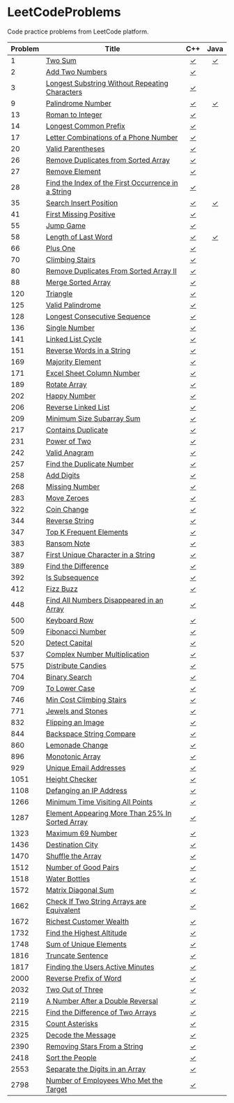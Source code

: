 # LeetCodeProblems
Code practice problems from LeetCode platform.

| Problem | Title | C++ | Java |
|---------|-------|:---:|:----:|
| 1     | [Two Sum](https://leetcode.com/problems/two-sum/)                          | [✓](https://github.com/reyesvictor1/LeetCodeProblems/blob/main/1_two_sum/main.cpp)      | [✓](https://github.com/reyesvictor1/LeetCodeProblems/blob/main/1_two_sum/Solution.java) |
| 2     | [Add Two Numbers](https://leetcode.com/problems/add-two-numbers/)          | [✓](https://github.com/reyesvictor1/LeetCodeProblems/blob/main/2_add_two_numbers/main.cpp)      | |
| 3     | [Longest Substring Without Repeating Characters](https://leetcode.com/problems/longest-substring-without-repeating-characters/) | [✓](https://github.com/reyesvictor1/LeetCodeProblems/blob/main/3_longest_substring_without_repeating_characters/main.cpp)      | |
| 9     | [Palindrome Number](https://leetcode.com/problems/palindrome-number/)      | [✓](https://github.com/reyesvictor1/LeetCodeProblems/blob/main/9_palindrome_number/main.cpp)      | [✓](https://github.com/reyesvictor1/LeetCodeProblems/blob/main/9_palindrome_number/Solution.java) |
| 13    | [Roman to Integer](https://leetcode.com/problems/roman-to-integer/)      | [✓](https://github.com/reyesvictor1/LeetCodeProblems/blob/main/13_roman_to_integer/main.cpp)      | |
| 14    | [Longest Common Prefix](https://leetcode.com/problems/longest-common-prefix/)    | [✓](https://github.com/reyesvictor1/LeetCodeProblems/blob/main/14_longest_common_prefix/main.cpp)      | |
| 17    | [Letter Combinations of a Phone Number](https://leetcode.com/problems/letter-combinations-of-a-phone-number/)  | [✓](https://github.com/reyesvictor1/LeetCodeProblems/blob/main/17_letter_combinations_of_a_phone_number/main.cpp) | |
| 20    | [Valid Parentheses](https://leetcode.com/problems/valid-parentheses/)    | [✓](https://github.com/reyesvictor1/LeetCodeProblems/blob/main/20_valid_parentheses/main.cpp)      | |
| 26    | [Remove Duplicates from Sorted Array](https://leetcode.com/problems/remove-duplicates-from-sorted-array/)      | [✓](https://github.com/reyesvictor1/LeetCodeProblems/blob/main/26_remove_duplicates_from_sorted_array/main.cpp)      | |
| 27    | [Remove Element](https://leetcode.com/problems/remove-element/)             | [✓](https://github.com/reyesvictor1/LeetCodeProblems/blob/main/27_remove_element/main.cpp)      | |
| 28    | [Find the Index of the First Occurrence in a String](https://leetcode.com/problems/find-the-index-of-the-first-occurrence-in-a-string/)                 | [✓](https://github.com/reyesvictor1/LeetCodeProblems/blob/main/28_find_the_index_of_the_first_occurrence_in_a_string/main.cpp)      | |
| 35    | [Search Insert Position](https://leetcode.com/problems/search-insert-position/)      | [✓](https://github.com/reyesvictor1/LeetCodeProblems/blob/main/35_search_insert_position/main.cpp)      | [✓](https://github.com/reyesvictor1/LeetCodeProblems/blob/main/35_search_insert_position/Solution.java) |
| 41    | [First Missing Positive](https://leetcode.com/problems/first-missing-positive/)      | [✓](https://github.com/reyesvictor1/LeetCodeProblems/blob/main/41_first_missing_positive/main.cpp)  | |
| 55    | [Jump Game](https://leetcode.com/problems/jump-game/)                          | [✓](https://github.com/reyesvictor1/LeetCodeProblems/blob/main/55_jump_game/main.cpp)      | |
| 58    | [Length of Last Word](https://leetcode.com/problems/length-of-last-word/)                 |  [✓](https://github.com/reyesvictor1/LeetCodeProblems/blob/main/58_length_of_last_word/main.cpp)      | [✓](https://github.com/reyesvictor1/LeetCodeProblems/blob/main/58_length_of_last_word/Solution.java) |
| 66    | [Plus One](https://leetcode.com/problems/plus-one/)                          | [✓](https://github.com/reyesvictor1/LeetCodeProblems/blob/main/66_plus_one/main.cpp)      | |
| 70    | [Climbing Stairs](https://leetcode.com/problems/climbing-stairs/)                      | [✓](https://github.com/reyesvictor1/LeetCodeProblems/blob/main/70_climbing_stairs/main.cpp)      | |
| 80    | [Remove Duplicates From Sorted Array II](https://leetcode.com/problems/remove-duplicates-from-sorted-array-ii) | [✓](https://github.com/reyesvictor1/LeetCodeProblems/blob/main/80_remove_duplicates_from_sorted_array_ii/main.cpp)      | |
| 88    | [Merge Sorted Array](https://leetcode.com/problems/merge-sorted-array)                 | [✓](https://github.com/reyesvictor1/LeetCodeProblems/blob/main/88_merge_sorted_array/main.cpp)      | |
| 120   | [Triangle](https://leetcode.com/problems/triangle/)                                    | [✓](https://github.com/reyesvictor1/LeetCodeProblems/blob/main/120_triangle/main.cpp)      | |
| 125   | [Valid Palindrome](https://leetcode.com/problems/valid-palindrome/)                    | [✓](https://github.com/reyesvictor1/LeetCodeProblems/blob/main/125_valid_palindrome/main.cpp)      | |
| 128   | [Longest Consecutive Sequence](https://leetcode.com/problems/longest-consecutive-sequence/) | [✓](https://github.com/reyesvictor1/LeetCodeProblems/blob/main/128_longest_consecutive_sequence/main.cpp)| |
| 136   | [Single Number](https://leetcode.com/problems/single-number/)                          | [✓](https://github.com/reyesvictor1/LeetCodeProblems/blob/main/136_single_number/main.cpp)      | |
| 141   | [Linked List Cycle](https://leetcode.com/problems/linked-list-cycle/)                  | [✓](https://github.com/reyesvictor1/LeetCodeProblems/blob/main/141_linked_list_cycle/main.cpp)      | |
| 151   | [Reverse Words in a String](https://leetcode.com/problems/reverse-words-in-a-string/)  | [✓](https://github.com/reyesvictor1/LeetCodeProblems/blob/main/151_reverse_words_in_a_string/main.cpp)   | |
| 169   | [Majority Element](https://leetcode.com/problems/majority-element/)                    | [✓](https://github.com/reyesvictor1/LeetCodeProblems/blob/main/169_majority_element/main.cpp)      | |
| 171   | [Excel Sheet Column Number](https://leetcode.com/problems/excel-sheet-column-number/)  | [✓](https://github.com/reyesvictor1/LeetCodeProblems/blob/main/171_excel_sheet_column_number/main.cpp)      | |
| 189   | [Rotate Array](https://leetcode.com/problems/rotate-array/)                            | [✓](https://github.com/reyesvictor1/LeetCodeProblems/blob/main/189_rotate_array/main.cpp)      | |
| 202   | [Happy Number](https://leetcode.com/problems/happy-number/)                            | [✓](https://github.com/reyesvictor1/LeetCodeProblems/blob/main/202_happy_number/main.cpp)      | |
| 206   | [Reverse Linked List](https://leetcode.com/problems/reverse-linked-list/)              | [✓](https://github.com/reyesvictor1/LeetCodeProblems/blob/main/206_reverse_linked_list/main.cpp)      | |
| 209   | [Minimum Size Subarray Sum](https://leetcode.com/problems/minimum-size-subarray-sum/)  | [✓](https://github.com/reyesvictor1/LeetCodeProblems/blob/main/209_minimum_size_subarray_sum/main.cpp) | |
| 217   | [Contains Duplicate](https://leetcode.com/problems/contains-duplicate/)                | [✓](https://github.com/reyesvictor1/LeetCodeProblems/blob/main/217_contains_duplicate/main.cpp)      | |
| 231   | [Power of Two](https://leetcode.com/problems/power-of-two/)                          | [✓](https://github.com/reyesvictor1/LeetCodeProblems/blob/main/231_power_of_two/main.cpp)      | |
| 242   | [Valid Anagram](https://leetcode.com/problems/valid-anagram/)                          | [✓](https://github.com/reyesvictor1/LeetCodeProblems/blob/main/242_valid_anagram/main.cpp)      | |
| 257   | [Find the Duplicate Number](https://leetcode.com/problems/find-the-duplicate-number/)  | [✓](https://github.com/reyesvictor1/LeetCodeProblems/blob/main/257_find_the_duplicate_number/main.cpp)   | |
| 258   | [Add Digits](https://leetcode.com/problems/add-digits/)                                | [✓](https://github.com/reyesvictor1/LeetCodeProblems/blob/main/258_add_digits/main.cpp)      | |
| 268   | [Missing Number](https://leetcode.com/problems/missing-number/)                        | [✓](https://github.com/reyesvictor1/LeetCodeProblems/blob/main/268_missing_number/main.cpp)      | |
| 283   | [Move Zeroes](https://leetcode.com/problems/move-zeroes/)                              | [✓](https://github.com/reyesvictor1/LeetCodeProblems/blob/main/283_move_zeroes/main.cpp)      | |
| 322   | [Coin Change](https://leetcode.com/problems/coin-change/)                              | [✓](https://github.com/reyesvictor1/LeetCodeProblems/blob/main/322_coin_change/main.cpp)      | |
| 344   | [Reverse String](https://leetcode.com/problems/reverse-string/)                        | [✓](https://github.com/reyesvictor1/LeetCodeProblems/blob/main/344_reverse_string/main.cpp)      | |
| 347   | [Top K Frequent Elements](https://leetcode.com/problems/top-k-frequent-elements/)      | [✓](https://github.com/reyesvictor1/LeetCodeProblems/blob/main/347_top_k_frequent_elements/main.cpp)      | |
| 383   | [Ransom Note](https://leetcode.com/problems/ransom-note/)                              | [✓](https://github.com/reyesvictor1/LeetCodeProblems/blob/main/383_ransom_note/main.cpp)      | |
| 387   | [First Unique Character in a String](https://leetcode.com/problems/first-unique-character-in-a-string/)| [✓](https://github.com/reyesvictor1/LeetCodeProblems/blob/main/387_first_unique_character_in_a_string/main.cpp)      | |
| 389   | [Find the Difference](https://leetcode.com/problems/find-the-difference/)              | [✓](https://github.com/reyesvictor1/LeetCodeProblems/blob/main/389_find_the_difference/main.cpp)      | |
| 392   | [Is Subsequence](https://leetcode.com/problems/is-subsequence/)                        | [✓](https://github.com/reyesvictor1/LeetCodeProblems/blob/main/392_is_subsequence/main.cpp)      | |
| 412   | [Fizz Buzz](https://leetcode.com/problems/fizz-buzz/)                                  | [✓](https://github.com/reyesvictor1/LeetCodeProblems/blob/main/412_fizz_buzz/main.cpp)      | |
| 448   | [Find All Numbers Disappeared in an Array](https://leetcode.com/problems/find-all-numbers-disappeared-in-an-array/)  | [✓](https://github.com/reyesvictor1/LeetCodeProblems/blob/main/448_find_all_numbers_disappeared_in_an_array/main.cpp)   | |
| 500   | [Keyboard Row](https://leetcode.com/problems/keyboard-row/)                            | [✓](https://github.com/reyesvictor1/LeetCodeProblems/blob/main/500_keyboard_row/main.cpp)      | |
| 509   | [Fibonacci Number](https://leetcode.com/problems/fibonacci-number/)                    | [✓](https://github.com/reyesvictor1/LeetCodeProblems/blob/main/509_fibonacci_number/main.cpp)      | |
| 520   | [Detect Capital](https://leetcode.com/problems/detect-capital/)                        | [✓](https://github.com/reyesvictor1/LeetCodeProblems/blob/main/520_detect_capital/main.cpp)      | |
| 537   | [Complex Number Multiplication](https://leetcode.com/problems/complex-number-multiplication/) | [✓](https://github.com/reyesvictor1/LeetCodeProblems/blob/main/537_complex_number_multiplication/main.cpp)   | |
| 575   | [Distribute Candies](https://leetcode.com/problems/distribute-candies/)                | [✓](https://github.com/reyesvictor1/LeetCodeProblems/blob/main/575_distribute_candies/main.cpp)      | |
| 704   | [Binary Search](https://leetcode.com/problems/binary-search/)                          | [✓](https://github.com/reyesvictor1/LeetCodeProblems/blob/main/704_binary_search/main.cpp)      | |
| 709   | [To Lower Case](https://leetcode.com/problems/to-lower-case/)                          | [✓](https://github.com/reyesvictor1/LeetCodeProblems/blob/main/709_to_lower_case/main.cpp)      | |
| 746   | [Min Cost Climbing Stairs](https://leetcode.com/problems/min-cost-climbing-stairs/)    | [✓](https://github.com/reyesvictor1/LeetCodeProblems/blob/main/746_min_cost_climbing_stairs/main.cpp)      | |
| 771   | [Jewels and Stones](https://leetcode.com/problems/jewels-and-stones/)                  | [✓](https://github.com/reyesvictor1/LeetCodeProblems/blob/main/771_jewels_and_stones/main.cpp)      | |
| 832   | [Flipping an Image](https://leetcode.com/problems/flipping-an-image/)                  | [✓](https://github.com/reyesvictor1/LeetCodeProblems/blob/main/832_flipping_an_image/main.cpp)      | |
| 844   | [Backspace String Compare](https://leetcode.com/problems/backspace-string-compare/)    | [✓](https://github.com/reyesvictor1/LeetCodeProblems/blob/main/844_backspace_string_compare/main.cpp)      | |
| 860   | [Lemonade Change](https://leetcode.com/problems/lemonade-change/)                      | [✓](https://github.com/reyesvictor1/LeetCodeProblems/blob/main/860_lemonade_change/main.cpp)      | |
| 896   | [Monotonic Array](https://leetcode.com/problems/monotonic-array/)                      | [✓](https://github.com/reyesvictor1/LeetCodeProblems/blob/main/896_monotonic_array/main.cpp)      | |
| 929   | [Unique Email Addresses](https://leetcode.com/problems/unique-email-addresses/)        | [✓](https://github.com/reyesvictor1/LeetCodeProblems/blob/main/929_unique_email_addresses/main.cpp) | |
| 1051  | [Height Checker](https://leetcode.com/problems/height-checker/)                        | [✓](https://github.com/reyesvictor1/LeetCodeProblems/blob/main/1051_height_checker/main.cpp)      | |
| 1108  | [Defanging an IP Address](https://leetcode.com/problems/defanging-an-ip-address/)      | [✓](https://github.com/reyesvictor1/LeetCodeProblems/blob/main/1108_defanging_an_ip_address/main.cpp)      | |
| 1266  | [Minimum Time Visiting All Points](https://leetcode.com/problems/minimum-time-visiting-all-points/) | [✓](https://github.com/reyesvictor1/LeetCodeProblems/blob/main/1266_minimum_time_visiting_all_points/main.cpp)   | |
| 1287  | [Element Appearing More Than 25% In Sorted Array](https://leetcode.com/problems/element-appearing-more-than-25-in-sorted-array/) | [✓](https://github.com/reyesvictor1/LeetCodeProblems/blob/main/1287_element_appearing_more_than_25_in_sorted_array/main.cpp) | |
| 1323  | [Maximum 69 Number](https://leetcode.com/problems/maximum-69-number/)                  | [✓](https://github.com/reyesvictor1/LeetCodeProblems/blob/main/1323_maximum_69_number/main.cpp) | |
| 1436  | [Destination City](https://leetcode.com/problems/destination-city/)                    | [✓](https://github.com/reyesvictor1/LeetCodeProblems/blob/main/1436_destination_city/main.cpp) | |
| 1470  | [Shuffle the Array](https://leetcode.com/problems/shuffle-the-array/)                  | [✓](https://github.com/reyesvictor1/LeetCodeProblems/blob/main/1470_shuffle_the_array/main.cpp) | |
| 1512  | [Number of Good Pairs](https://leetcode.com/problems/number-of-good-pairs/)            | [✓](https://github.com/reyesvictor1/LeetCodeProblems/blob/main/1512_number_of_good_pairs/main.cpp) | |
| 1518  | [Water Bottles](https://leetcode.com/problems/water-bottles/)                          | [✓](https://github.com/reyesvictor1/LeetCodeProblems/blob/main/1518_water_bottles/main.cpp) | |
| 1572  | [Matrix Diagonal Sum](https://leetcode.com/problems/matrix-diagonal-sum/)              | [✓](https://github.com/reyesvictor1/LeetCodeProblems/blob/main/1572_matrix_diagonal_sum/main.cpp) | |
| 1662  | [Check If Two String Arrays are Equivalent](https://leetcode.com/problems/check-if-two-string-arrays-are-equivalent/) | [✓](https://github.com/reyesvictor1/LeetCodeProblems/blob/main/1662_check_if_two_string_arrays_are_equivalent/main.cpp) | |
| 1672  | [Richest Customer Wealth](https://leetcode.com/problems/richest-customer-wealth/) | [✓](https://github.com/reyesvictor1/LeetCodeProblems/blob/main/1672_richest_customer_wealth/main.cpp) | |
| 1732  | [Find the Highest Altitude](https://leetcode.com/problems/find-the-highest-altitude/)  | [✓](https://github.com/reyesvictor1/LeetCodeProblems/blob/main/1732_find_the_highest_altitude/main.cpp)      | |
| 1748  | [Sum of Unique Elements](https://leetcode.com/problems/sum-of-unique-elements/)        | [✓](https://github.com/reyesvictor1/LeetCodeProblems/blob/main/1748_sum_of_unique_elements/main.cpp)      | |
| 1816  | [Truncate Sentence](https://leetcode.com/problems/truncate-sentence/)                  | [✓](https://github.com/reyesvictor1/LeetCodeProblems/blob/main/1816_truncate_sentence/main.cpp)      | |
| 1817  | [Finding the Users Active Minutes](https://leetcode.com/problems/finding-the-users-active-minutes/) | [✓](https://github.com/reyesvictor1/LeetCodeProblems/blob/main/1817_finding_the_users_active_minutes/main.cpp)   | |
| 2000  | [Reverse Prefix of Word](https://leetcode.com/problems/reverse-prefix-of-word/)        | [✓](https://github.com/reyesvictor1/LeetCodeProblems/blob/main/2000_reverse_prefix_of_word/main.cpp)      | |
| 2032  | [Two Out of Three](https://leetcode.com/problems/two-out-of-three/)                    | [✓](https://github.com/reyesvictor1/LeetCodeProblems/blob/main/2032_two_out_of_three/main.cpp)      | |
| 2119  | [A Number After a Double Reversal](https://leetcode.com/problems/a-number-after-a-double-reversal/) | [✓](https://github.com/reyesvictor1/LeetCodeProblems/blob/main/2119_a_number_after_a_double_reversal/main.cpp)      | |
| 2215  | [Find the Difference of Two Arrays](https://leetcode.com/problems/find-the-difference-of-two-arrays/) | [✓](https://github.com/reyesvictor1/LeetCodeProblems/blob/main/2215_find_the_difference_of_two_arrays/main.cpp)| |
| 2315  | [Count Asterisks](https://leetcode.com/problems/count-asterisks/)                      | [✓](https://github.com/reyesvictor1/LeetCodeProblems/blob/main/2315_count_asterisks/main.cpp)| |
| 2325  | [Decode the Message](https://leetcode.com/problems/decode-the-message/)                | [✓](https://github.com/reyesvictor1/LeetCodeProblems/blob/main/2325_decode_the_message/main.cpp)| |
| 2390  | [Removing Stars From a String](https://leetcode.com/problems/removing-stars-from-a-string/)|[✓](https://github.com/reyesvictor1/LeetCodeProblems/blob/main/2390_removing_stars_from_a_string/main.cpp)| |
| 2418  | [Sort the People](https://leetcode.com/problems/sort-the-people/)                      | [✓](https://github.com/reyesvictor1/LeetCodeProblems/blob/main/2418_sort_the_people/main.cpp)      | |
| 2553  | [Separate the Digits in an Array](https://leetcode.com/problems/separate-the-digits-in-an-array/)     | [✓](https://github.com/reyesvictor1/LeetCodeProblems/blob/main/2553_separate_the_digits_in_an_array/main.cpp)      | |
| 2798  | [Number of Employees Who Met the Target](https://https://leetcode.com/problems/number-of-employees-who-met-the-target/)     | [✓](https://github.com/reyesvictor1/LeetCodeProblems/blob/main/2798_number_of_employees_who_met_the_target/main.cpp)      | |
